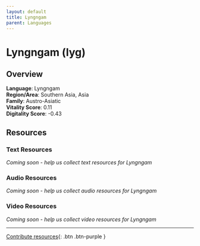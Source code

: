 ```yaml
---
layout: default
title: Lyngngam
parent: Languages
---
```


# Lyngngam (lyg)

## Overview

**Language**: Lyngngam  
**Region/Area**: Southern Asia, Asia  
**Family**: Austro-Asiatic  
**Vitality Score**: 0.11  
**Digitality Score**: -0.43  

## Resources

### Text Resources
*Coming soon - help us collect text resources for Lyngngam*

### Audio Resources
*Coming soon - help us collect audio resources for Lyngngam*

### Video Resources
*Coming soon - help us collect video resources for Lyngngam*

---

[Contribute resources](https://fairtrain.github.io/){: .btn .btn-purple }

